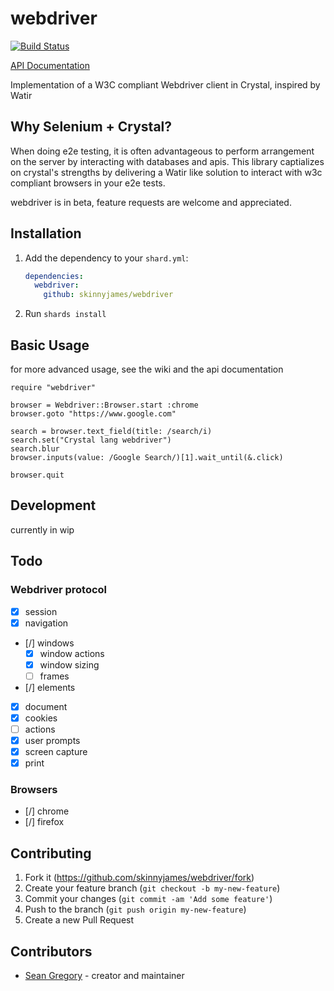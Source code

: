 # webdriver

[![Build Status](http://drone.skinnyjames.net/api/badges/skinnyjames/webdriver/status.svg)](http://drone.skinnyjames.net/skinnyjames/webdriver)

[API Documentation](https://skinnyjames.github.io/webdriver/index.html)

Implementation of a W3C compliant Webdriver client in Crystal, inspired by Watir

## Why Selenium + Crystal?

When doing e2e testing, it is often advantageous to perform arrangement on the server by
interacting with databases and apis.  This library captializes on crystal's strengths by delivering a Watir like solution to 
interact with w3c compliant browsers in your e2e tests.

webdriver is in beta, feature requests are welcome and appreciated.

## Installation

1. Add the dependency to your `shard.yml`:

   ```yaml
   dependencies:
     webdriver:
       github: skinnyjames/webdriver
   ```

2. Run `shards install`

## Basic Usage

for more advanced usage, see the wiki and the api documentation

```crystal
require "webdriver"

browser = Webdriver::Browser.start :chrome
browser.goto "https://www.google.com"

search = browser.text_field(title: /search/i)
search.set("Crystal lang webdriver")
search.blur
browser.inputs(value: /Google Search/)[1].wait_until(&.click)

browser.quit
```

## Development

currently in wip


## Todo
### Webdriver protocol
* [x] session
* [x] navigation
* [/] windows
  * [x] window actions
  * [x] window sizing
  * [ ] frames 
* [/] elements
* [X] document
* [X] cookies
* [ ] actions
* [X] user prompts
* [X] screen capture
* [X] print

### Browsers
* [/] chrome
* [/] firefox

## Contributing

1. Fork it (<https://github.com/skinnyjames/webdriver/fork>)
2. Create your feature branch (`git checkout -b my-new-feature`)
3. Commit your changes (`git commit -am 'Add some feature'`)
4. Push to the branch (`git push origin my-new-feature`)
5. Create a new Pull Request

## Contributors

- [Sean Gregory](https://github.com/skinnyjames) - creator and maintainer
